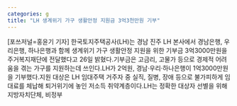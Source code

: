 ```yaml
---
categories: g
title: "LH 생계위기 가구 생활안정 지원금 3억3천만원 기부"
---
```

[포쓰저널=홍윤기 기자] 한국토지주택공사(LH)는 경남 진주 LH 본사에서 경남은행, 우리은행, 하나은행과 함께 생계위기 가구 생활안정 지원을 위한 기부금 3억3000만원을 주거복지재단에 전달했다고 26일 밝혔다.기부금은 고금리, 고물가 등으로 경제적 어려움을 겪는 가구를 지원하는데 쓰인다.LH가 2억원, 경남·우리·하나은행이 1억3000만원을 기부했다.지원 대상은 LH 임대주택 거주자 중 실직, 질병, 장애 등으로 불가피하게 임대료를 체납해 퇴거위기에 놓인 저소득 취약계층이다.LH는 정확한 대상자 선별을 위해 지방자치단체, 비정부